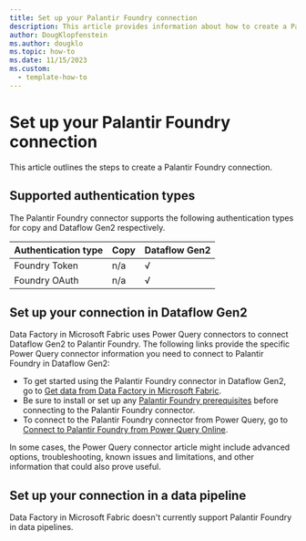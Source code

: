 ```yaml
---
title: Set up your Palantir Foundry connection
description: This article provides information about how to create a Palantir Foundry connection in Microsoft Fabric.
author: DougKlopfenstein
ms.author: dougklo
ms.topic: how-to
ms.date: 11/15/2023
ms.custom:
  - template-how-to
---
```


# Set up your Palantir Foundry connection

This article outlines the steps to create a Palantir Foundry connection.


## Supported authentication types

The Palantir Foundry connector supports the following authentication types for copy and Dataflow Gen2 respectively.  

|Authentication type |Copy |Dataflow Gen2 |
|:---|:---|:---|
|Foundry Token| n/a | √ |
|Foundry OAuth| n/a | √ |

## Set up your connection in Dataflow Gen2

Data Factory in Microsoft Fabric uses Power Query connectors to connect Dataflow Gen2 to Palantir Foundry. The following links provide the specific Power Query connector information you need to connect to Palantir Foundry in Dataflow Gen2:

- To get started using the Palantir Foundry connector in Dataflow Gen2, go to [Get data from Data Factory in Microsoft Fabric](/power-query/where-to-get-data#get-data-from-data-factory-in-microsoft-fabric-preview).
- Be sure to install or set up any [Palantir Foundry prerequisites](/power-query/connectors/palantir-foundry-datasets#prerequisites) before connecting to the Palantir Foundry connector.
- To connect to the Palantir Foundry connector from Power Query, go to [Connect to Palantir Foundry from Power Query Online](/power-query/connectors/palantir-foundry-datasets#connect-to-palantir-foundry-from-power-query-online).

In some cases, the Power Query connector article might include advanced options, troubleshooting, known issues and limitations, and other information that could also prove useful.

## Set up your connection in a data pipeline

Data Factory in Microsoft Fabric doesn't currently support Palantir Foundry in data pipelines.
